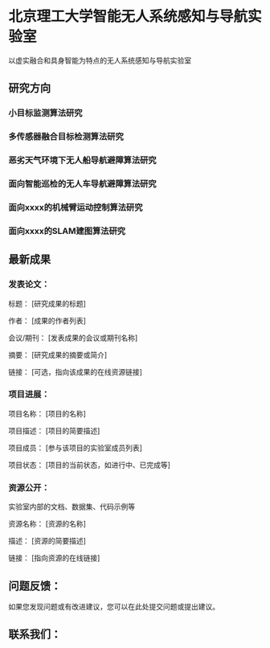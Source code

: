# 北京理工大学智能无人系统感知与导航实验室

以虚实融合和具身智能为特点的无人系统感知与导航实验室

## 研究方向
### 小目标监测算法研究

### 多传感器融合目标检测算法研究

### 恶劣天气环境下无人船导航避障算法研究

### 面向智能巡检的无人车导航避障算法研究

### 面向xxxx的机械臂运动控制算法研究

### 面向xxxx的SLAM建图算法研究



## 最新成果

### 发表论文：
标题： [研究成果的标题]

作者： [成果的作者列表]

会议/期刊： [发表成果的会议或期刊名称]

摘要： [研究成果的摘要或简介]

链接： [可选，指向该成果的在线资源链接]

### 项目进展：

项目名称： [项目的名称]


项目描述： [项目的简要描述]

项目成员： [参与该项目的实验室成员列表]

项目状态： [项目的当前状态，如进行中、已完成等]

### 资源公开：
实验室内部的文档、数据集、代码示例等

资源名称： [资源的名称]

描述： [资源的简要描述]

链接： [指向资源的在线链接]


## 问题反馈： 

如果您发现问题或有改进建议，您可以在此处提交问题或提出建议。

## 联系我们：

